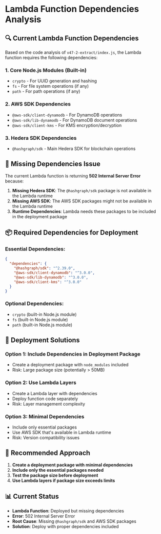 # Lambda Function Dependencies Analysis

## 🔍 **Current Lambda Function Dependencies**

Based on the code analysis of `v47-2-extract/index.js`, the Lambda function requires the following dependencies:

### **1. Core Node.js Modules (Built-in)**
- `crypto` - For UUID generation and hashing
- `fs` - For file system operations (if any)
- `path` - For path operations (if any)

### **2. AWS SDK Dependencies**
- `@aws-sdk/client-dynamodb` - For DynamoDB operations
- `@aws-sdk/lib-dynamodb` - For DynamoDB document operations
- `@aws-sdk/client-kms` - For KMS encryption/decryption

### **3. Hedera SDK Dependencies**
- `@hashgraph/sdk` - Main Hedera SDK for blockchain operations

## 🚨 **Missing Dependencies Issue**

The current Lambda function is returning **502 Internal Server Error** because:

1. **Missing Hedera SDK**: The `@hashgraph/sdk` package is not available in the Lambda runtime
2. **Missing AWS SDK**: The AWS SDK packages might not be available in the Lambda runtime
3. **Runtime Dependencies**: Lambda needs these packages to be included in the deployment package

## 📦 **Required Dependencies for Deployment**

### **Essential Dependencies:**
```json
{
  "dependencies": {
    "@hashgraph/sdk": "^2.39.0",
    "@aws-sdk/client-dynamodb": "^3.0.0",
    "@aws-sdk/lib-dynamodb": "^3.0.0",
    "@aws-sdk/client-kms": "^3.0.0"
  }
}
```

### **Optional Dependencies:**
- `crypto` (built-in Node.js module)
- `fs` (built-in Node.js module)
- `path` (built-in Node.js module)

## 🔧 **Deployment Solutions**

### **Option 1: Include Dependencies in Deployment Package**
- Create a deployment package with `node_modules` included
- Risk: Large package size (potentially > 50MB)

### **Option 2: Use Lambda Layers**
- Create a Lambda layer with dependencies
- Deploy function code separately
- Risk: Layer management complexity

### **Option 3: Minimal Dependencies**
- Include only essential packages
- Use AWS SDK that's available in Lambda runtime
- Risk: Version compatibility issues

## 🎯 **Recommended Approach**

1. **Create a deployment package with minimal dependencies**
2. **Include only the essential packages needed**
3. **Test the package size before deployment**
4. **Use Lambda layers if package size exceeds limits**

## 📊 **Current Status**

- **Lambda Function**: Deployed but missing dependencies
- **Error**: 502 Internal Server Error
- **Root Cause**: Missing `@hashgraph/sdk` and AWS SDK packages
- **Solution**: Deploy with proper dependencies included
